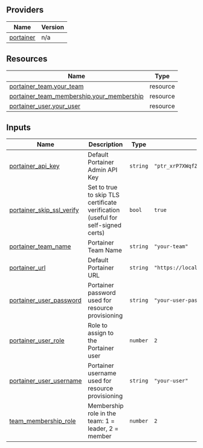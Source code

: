 <!-- BEGIN_TF_DOCS -->


## Providers

| Name | Version |
|------|---------|
| <a name="provider_portainer"></a> [portainer](#provider\_portainer) | n/a |

## Resources

| Name | Type |
|------|------|
| [portainer_team.your_team](https://registry.terraform.io/providers/portainer/portainer/latest/docs/resources/team) | resource |
| [portainer_team_membership.your_membership](https://registry.terraform.io/providers/portainer/portainer/latest/docs/resources/team_membership) | resource |
| [portainer_user.your_user](https://registry.terraform.io/providers/portainer/portainer/latest/docs/resources/user) | resource |

## Inputs

| Name | Description | Type | Default | Required |
|------|-------------|------|---------|:--------:|
| <a name="input_portainer_api_key"></a> [portainer\_api\_key](#input\_portainer\_api\_key) | Default Portainer Admin API Key | `string` | `"ptr_xrP7XWqfZEOoaCJRu5c8qKaWuDtVc2Zb07Q5g22YpS8="` | no |
| <a name="input_portainer_skip_ssl_verify"></a> [portainer\_skip\_ssl\_verify](#input\_portainer\_skip\_ssl\_verify) | Set to true to skip TLS certificate verification (useful for self-signed certs) | `bool` | `true` | no |
| <a name="input_portainer_team_name"></a> [portainer\_team\_name](#input\_portainer\_team\_name) | Portainer Team Name | `string` | `"your-team"` | no |
| <a name="input_portainer_url"></a> [portainer\_url](#input\_portainer\_url) | Default Portainer URL | `string` | `"https://localhost:9443"` | no |
| <a name="input_portainer_user_password"></a> [portainer\_user\_password](#input\_portainer\_user\_password) | Portainer password used for resource provisioning | `string` | `"your-user-password"` | no |
| <a name="input_portainer_user_role"></a> [portainer\_user\_role](#input\_portainer\_user\_role) | Role to assign to the Portainer user | `number` | `2` | no |
| <a name="input_portainer_user_username"></a> [portainer\_user\_username](#input\_portainer\_user\_username) | Portainer username used for resource provisioning | `string` | `"your-user"` | no |
| <a name="input_team_membership_role"></a> [team\_membership\_role](#input\_team\_membership\_role) | Membership role in the team: 1 = leader, 2 = member | `number` | `2` | no |
<!-- END_TF_DOCS -->